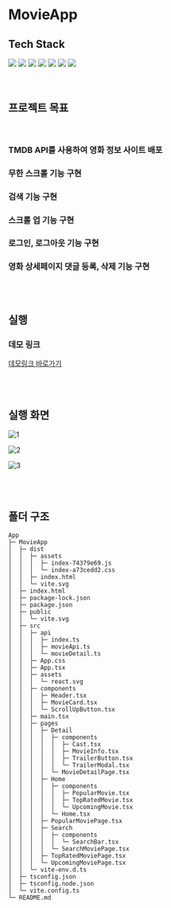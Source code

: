 # MovieApp

## Tech Stack

<div>
  <img src="https://img.shields.io/badge/vite-646CFF?style=for-the-badge&logo=vite&logoColor=white">
  <img src="https://img.shields.io/badge/React-61DAFB?style=for-the-badge&logo=react&logoColor=white">
  <img src="https://img.shields.io/badge/TypeScript-3178C6?style=for-the-badge&logo=typescript&logoColor=white">
  <img src="https://img.shields.io/badge/React Query-FF4154?style=for-the-badge&logo=reactquery&logoColor=white">
  <img src="https://img.shields.io/badge/axios-5A29E4?style=for-the-badge&logo=axios&logoColor=white">
  <img src="https://img.shields.io/badge/styled components-DB7093?style=for-the-badge&logo=styled-components&logoColor=white">
  <img src="https://img.shields.io/badge/Netlify-00C7B7?style=for-the-badge&logo=Netlify&logoColor=white">
</div>

<br/>
<br/>

## 프로젝트 목표

<br/>

<h3>TMDB API를 사용하여 영화 정보 사이트 배포</h3>
<h3>무한 스크롤 기능 구현</h3>
<h3>검색 기능 구현</h3>
<h3>스크롤 업 기능 구현</h3>
<h3>로그인, 로그아웃 기능 구현</h3>
<h3>영화 상세페이지 댓글 등록, 삭제 기능 구현</h3>

<br/>
<br/>

## 실행

### 데모 링크

[데모링크 바로가기](https://rlawogns-movieapp.netlify.app)

<br/>
<br/>

## 실행 화면

![1](https://github.com/rlawogns123/MovieApp/assets/73879034/4ecb28c9-fe5b-4a5f-853d-c3e7daef231f)

![2](https://github.com/rlawogns123/MovieApp/assets/73879034/a4d781b2-dfe5-4587-b135-1cc6de301544)

![3](https://github.com/rlawogns123/MovieApp/assets/73879034/e7520e93-6e5a-4d0d-85e9-6d2b7761033d)

<br/>
<br/>

## 폴더 구조

```
App
├─ MovieApp
│  ├─ dist
│  │  ├─ assets
│  │  │  ├─ index-74379e69.js
│  │  │  └─ index-a73cedd2.css
│  │  ├─ index.html
│  │  └─ vite.svg
│  ├─ index.html
│  ├─ package-lock.json
│  ├─ package.json
│  ├─ public
│  │  └─ vite.svg
│  ├─ src
│  │  ├─ api
│  │  │  ├─ index.ts
│  │  │  ├─ movieApi.ts
│  │  │  └─ movieDetail.ts
│  │  ├─ App.css
│  │  ├─ App.tsx
│  │  ├─ assets
│  │  │  └─ react.svg
│  │  ├─ components
│  │  │  ├─ Header.tsx
│  │  │  ├─ MovieCard.tsx
│  │  │  └─ ScrollUpButton.tsx
│  │  ├─ main.tsx
│  │  ├─ pages
│  │  │  ├─ Detail
│  │  │  │  ├─ components
│  │  │  │  │  ├─ Cast.tsx
│  │  │  │  │  ├─ MovieInfo.tsx
│  │  │  │  │  ├─ TrailerButton.tsx
│  │  │  │  │  └─ TrailerModal.tsx
│  │  │  │  └─ MovieDetailPage.tsx
│  │  │  ├─ Home
│  │  │  │  ├─ components
│  │  │  │  │  ├─ PopularMovie.tsx
│  │  │  │  │  ├─ TopRatedMovie.tsx
│  │  │  │  │  └─ UpcomingMovie.tsx
│  │  │  │  └─ Home.tsx
│  │  │  ├─ PopularMoviePage.tsx
│  │  │  ├─ Search
│  │  │  │  ├─ components
│  │  │  │  │  └─ SearchBar.tsx
│  │  │  │  └─ SearchMoviePage.tsx
│  │  │  ├─ TopRatedMoviePage.tsx
│  │  │  └─ UpcomingMoviePage.tsx
│  │  └─ vite-env.d.ts
│  ├─ tsconfig.json
│  ├─ tsconfig.node.json
│  └─ vite.config.ts
└─ README.md

```
